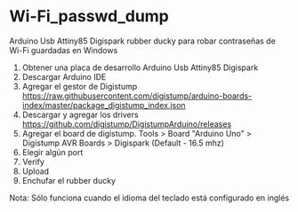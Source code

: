 # Wi-Fi_passwd_dump
Arduino Usb Attiny85 Digispark rubber ducky para robar contraseñas de Wi-Fi guardadas en Windows

1. Obtener una placa de desarrollo Arduino Usb Attiny85 Digispark
2. Descargar Arduino IDE
3. Agregar el gestor de Digistump https://raw.githubusercontent.com/digistump/arduino-boards-index/master/package_digistump_index.json
4. Descargar y agregar los drivers https://github.com/digistump/DigistumpArduino/releases
5. Agregar el board de digistump. Tools > Board "Arduino Uno" > Digistump AVR Boards > Digispark (Default - 16.5 mhz)
6. Elegir algún port
7. Verify
8. Upload
9. Enchufar el rubber ducky

Nota: Sólo funciona cuando el idioma del teclado está configurado en inglés
